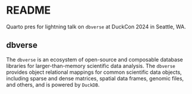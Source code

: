 # README
Quarto pres for lightning talk on `dbverse` at DuckCon 2024 in Seattle, WA.
 
## dbverse
The `dbverse` is an ecosystem of open-source and composable database libraries for larger-than-memory scientific data analysis. The `dbverse` provides object relational mappings for common scientific data objects, including sparse and dense matrices, spatial data frames, genomic files, and others, and is powered by `DuckDB`.